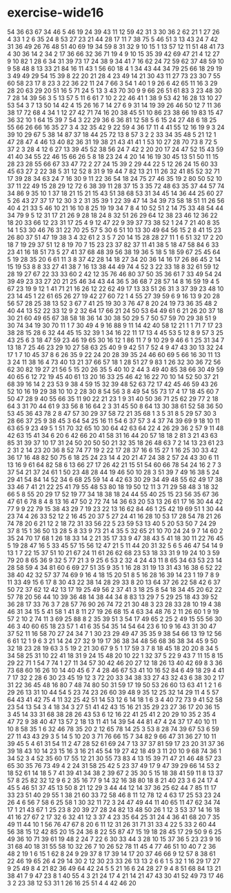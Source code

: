 # exercise-wide16
54
36
63
67
34
46
5
46
19
24
39
43
11
12
59
42
31
3
30
36
2
62
21
1
27
26
4
33
1
2
6
35
24
8
53
27
23
21
44
28
17
11
7
38
75
5
46
51
3
13
43
24
7
42
31
36
49
26
76
48
51
40
69
19
34
59
8
31
32
9
10
15
1
13
57
12
11
51
48
41
73
4
30
36
14
2
34
2
17
36
66
32
36
71
19
4
9
10
15
35
39
42
69
47
21
4
12
27
9
10
82
1
28
6
34
31
39
73
17
24
38
9
34
41
7
16
62
24
72
59
62
37
48
59
10
9
58
48
8
13
33
21
84
16
11
43
1
56
60
18
4
1
34
43
44
34
79
25
66
18
29
19
3
49
49
29
54
15
39
8
22
20
21
28
4
23
49
14
21
30
43
11
27
73
23
30
7
55
60
58
23
17
8
23
3
22
36
22
11
24
7
66
3
54
1
40
1
9
26
6
42
65
11
16
3
29
28
20
63
29
20
51
16
5
71
24
5
13
3
43
70
30
9
9
66
26
51
61
83
3
23
48
30
7
28
14
39
56
3
5
13
57
5
11
6
61
7
10
2
22
46
41
1
38
9
53
42
16
28
13
10
27
53
54
3
7
13
50
14
42
4
15
26
16
7
14
27
6
9
31
14
19
39
26
46
50
12
7
11
36
38
17
72
68
4
34
1
12
27
42
71
74
16
20
38
45
51
10
86
23
38
66
19
83
15
47
36
32
10
1
64
15
39
7
54
3
22
29
36
6
36
81
12
58
5
6
15
24
27
48
6
18
25
55
66
26
66
16
35
27
3
4
32
35
42
9
22
59
4
36
17
11
4
41
55
12
16
19
9
3
24
39
10
29
67
5
38
14
87
37
18
44
25
72
13
8
57
3
2
2
33
34
35
48
5
21
12
1
47
28
47
4
46
13
40
82
36
31
19
38
21
43
41
41
1
53
10
27
28
70
73
8
72
5
37
2
3
28
4
12
6
27
13
39
45
52
38
56
24
7
42
2
20
20
17
24
47
52
15
43
59
41
40
34
55
22
46
15
66
26
5
8
18
23
24
4
20
14
16
19
30
45
13
51
50
11
15
28
23
28
55
66
67
33
47
72
2
27
24
15
39
2
29
44
22
5
12
26
24
15
60
33
45
63
27
2
22
38
5
31
12
52
8
31
9
19
44
7
82
13
21
11
26
32
41
85
52
32
71
17
39
28
34
63
24
7
16
30
9
11
22
36
54
18
24
75
27
46
35
19
2
80
50
52
10
37
11
22
49
15
28
29
12
72
6
38
39
11
28
37
15
3
35
72
48
63
35
37
44
57
74
34
86
9
35
10
1
37
18
21
15
21
15
43
51
38
68
53
31
34
45
14
36
44
25
60
27
5
26
43
27
37
17
12
30
3
2
31
35
39
1
22
39
47
14
34
39
73
58
18
51
11
26
56
40
4
21
33
5
46
10
21
16
10
8
25
19
19
34
7
8
4
10
52
51
2
14
75
33
48
54
44
34
79
9
5
12
31
17
21
26
9
28
18
24
8
32
51
26
29
64
12
38
23
46
12
36
22
18
20
33
66
12
23
31
17
25
4
9
12
47
22
9
39
37
73
38
52
1
24
7
21
40
8
35
14
1
53
30
46
76
31
22
70
25
57
5
30
6
51
10
13
30
49
64
56
15
2
8
41
15
23
26
80
37
51
47
19
38
3
4
32
61
2
3
5
7
20
14
15
28
28
27
11
1
6
51
32
17
2
20
18
7
19
29
37
51
12
8
19
70
7
15
23
23
37
82
37
11
41
38
5
18
47
58
84
6
33
23
41
16
18
51
73
5
27
41
37
68
48
39
56
38
19
36
5
18
5
18
59
67
25
45
64
5
19
28
35
20
6
61
11
3
8
37
42
28
14
18
27
34
20
36
14
16
17
26
86
45
2
14
15
19
53
8
8
33
27
41
38
7
16
13
38
44
49
74
4
52
3
22
33
18
8
32
61
59
12
28
19
27
67
22
33
33
60
2
42
12
35
76
46
80
37
50
35
36
61
7
33
49
54
24
39
49
23
33
27
20
21
25
46
34
43
44
36
5
36
68
7
28
57
14
8
16
59
19
4
5
67
23
19
9
12
1
41
71
21
16
26
12
22
62
49
17
13
33
51
26
31
3
37
39
23
48
10
23
14
45
1
22
61
65
26
27
19
42
27
60
72
1
4
55
27
39
59
6
9
16
13
9
20
28
56
57
28
25
38
13
52
3
67
7
41
25
19
30
3
76
47
8
20
24
19
73
36
35
48
2
40
44
13
52
22
33
12
9
2
32
64
17
66
21
24
50
53
64
49
61
6
21
26
20
37
18
30
21
60
49
65
67
38
58
18
36
14
30
38
50
29
5
7
50
57
59
70
29
38
51
9
30
74
34
19
30
70
11
1
7
30
49
4
9
16
88
9
11
14
42
40
58
12
21
1
1
71
7
17
23
38
28
15
28
6
32
44
45
15
32
39
1
34
16
22
11
17
13
4
45
53
5
12
8
9
57
3
25
43
25
6
3
18
47
59
23
46
19
65
30
16
12
1
86
11
7
9
10
29
9
46
6
1
25
31
34
7
13
18
7
25
46
23
29
10
27
58
63
25
40
9
9
42
51
7
52
4
9
47
43
30
13
32
24
17
1
7
10
45
37
8
6
26
35
9
22
24
20
28
39
35
24
46
60
69
5
66
16
30
11
13
3
24
11
38
16
4
73
40
13
21
37
66
57
18
1
28
51
27
9
83
1
26
32
30
36
72
56
62
30
82
19
27
21
56
5
15
20
26
35
5
40
10
2
44
3
49
40
85
38
66
30
49
59
40
65
6
12
72
19
45
40
61
13
20
16
33
25
46
42
16
22
70
10
14
52
50
37
21
68
39
16
14
2
23
53
9
38
4
59
15
32
39
48
52
63
72
17
42
45
46
59
43
26
52
10
16
19
29
38
10
10
2
28
30
8
54
56
3
8
49
54
55
73
17
4
17
18
45
60
7
50
47
28
9
40
55
66
35
11
90
22
21
23
1
9
31
40
50
36
71
25
62
29
77
2
18
64
3
31
70
44
61
9
33
56
8
16
64
2
3
31
45
50
8
64
13
30
38
61
52
58
36
50
53
45
36
43
78
2
8
47
57
30
29
37
58
72
21
35
68
1
3
5
31
8
5
29
57
30
3
28
66
37
25
9
38
45
3
64
54
25
16
11
54
6
37
57
3
4
37
74
39
69
9
18
10
11
63
65
9
23
49
5
1
51
70
32
65
10
30
64
42
63
64
22
4
26
29
36
2
57
9
11
48
42
63
15
41
34
6
20
6
42
66
20
41
58
31
16
44
20
57
18
18
2
81
3
21
43
63
85
31
39
37
10
17
31
24
50
20
50
50
21
32
35
18
26
48
63
7
2
14
13
23
61
23
2
31
2
14
23
20
36
8
52
74
77
19
2
22
17
28
37
16
6
15
27
1
16
25
30
33
42
36
17
16
48
82
50
75
6
18
25
24
23
14
4
20
21
47
24
38
2
57
24
43
30
6
11
13
16
9
61
64
82
58
6
13
66
27
17
26
42
21
15
51
54
60
66
78
54
24
16
2
7
3
37
54
21
37
24
61
1
50
23
48
28
44
19
46
50
10
28
3
51
39
7
49
16
38
5
24
29
41
54
84
14
52
34
6
68
25
59
14
4
42
63
30
29
34
49
48
55
62
49
17
38
33
46
7
41
21
22
25
41
79
55
48
53
80
18
19
50
12
11
3
71
29
58
48
3
18
32
66
5
8
55
20
29
17
52
19
77
34
18
38
18
24
44
55
40
25
15
23
56
35
67
36
47
61
6
78
8
4
8
13
16
47
50
2
72
74
14
36
63
20
53
13
26
61
17
16
30
44
42
77
9
9
22
79
15
38
43
29
7
19
23
22
13
16
62
84
46
1
25
42
19
69
51
1
30
44
23
74
4
26
33
52
12
2
16
45
20
37
5
27
24
41
16
28
10
53
17
28
54
78
21
26
74
78
20
6
21
12
2
18
72
31
33
56
22
5
23
59
53
13
40
5
20
53
50
7
24
29
37
8
15
1
36
50
13
28
5
8
33
9
73
21
4
35
5
32
65
21
10
70
24
24
9
7
14
60
2
35
24
70
17
68
1
26
18
33
14
2
21
35
17
33
9
47
38
43
5
41
18
30
11
22
76
45
5
19
28
47
16
5
33
45
57
15
56
12
47
21
5
11
44
20
31
32
5
6
5
46
47
54
14
9
13
1
7
22
15
37
51
10
21
67
24
11
61
26
62
68
23
53
18
33
31
9
19
24
10
3
59
79
20
8
65
36
9
32
5
77
21
3
9
25
6
53
2
32
4
24
43
11
8
65
34
63
53
23
14
28
58
59
4
34
81
60
6
69
27
51
35
9
35
1
16
28
31
19
13
31
43
16
38
6
52
22
38
40
42
32
57
37
74
69
9
16
4
18
15
20
51
8
5
16
28
16
39
14
23
1
19
7
8
9
11
33
49
15
6
17
8
30
43
22
38
14
28
29
33
8
20
13
64
37
26
22
58
42
6
37
50
72
37
62
12
42
13
17
19
25
49
56
2
37
41
3
18
25
8
54
18
34
45
20
62
22
57
78
20
56
44
10
39
36
48
14
38
44
34
8
83
13
29
7
5
29
25
18
43
39
52
36
28
17
33
76
3
7
28
57
76
90
26
74
72
21
30
48
3
23
28
33
28
10
19
4
38
46
31
34
15
5
41
58
1
41
8
11
27
19
26
68
15
4
63
34
48
76
2
11
26
60
1
9
19
57
2
10
2
74
11
3
69
25
88
8
2
35
39
51
3
54
17
49
65
2
25
2
49
15
55
56
30
46
3
40
60
65
18
23
57
1
41
6
35
54
35
14
54
64
23
6
10
9
16
43
31
30
47
37
52
11
16
58
70
27
24
34
7
1
30
23
29
49
47
35
35
9
38
54
66
13
19
12
56
6
61
12
1
9
6
3
21
14
24
27
32
9
19
17
36
38
34
48
56
68
36
38
34
45
9
50
32
18
23
28
19
63
3
5
19
2
21
30
67
9
5
1
17
59
3
7
8
18
45
18
20
20
8
34
5
34
58
25
31
10
22
41
18
31
9
24
15
48
20
10
22
1
32
37
5
22
9
43
7
11
15
8
15
29
22
71
1
54
7
74
1
27
11
34
57
30
42
46
20
27
12
18
26
13
40
42
69
8
3
36
73
68
60
16
26
10
14
40
45
6
7
4
28
46
67
53
41
10
16
52
84
6
49
18
29
4
41
7
17
32
2
28
6
30
23
45
19
12
3
72
20
33
34
38
33
27
43
32
43
6
38
30
2
17
31
22
36
45
48
16
80
7
48
74
80
50
31
59
17
19
50
53
26
60
13
63
41
1
2
1
6
29
26
13
31
10
44
54
5
23
74
23
26
60
39
48
9
35
12
25
32
14
29
11
4
5
57
64
43
41
42
75
4
11
32
25
42
51
14
53
12
6
14
18
1
6
3
4
40
72
73
9
41
52
58
23
54
13
54
3
4
18
34
3
27
51
41
42
43
15
16
21
35
29
23
27
36
17
20
36
15
3
45
14
33
31
68
38
28
26
43
53
6
12
16
22
41
25
41
2
20
29
10
35
2
35
4
47
72
9
38
40
47
13
57
2
18
13
11
41
14
39
54
44
81
47
4
24
37
17
40
10
11
10
8
58
35
1
6
32
46
78
35
20
2
12
65
78
14
25
3
53
8
28
74
39
67
53
6
59
27
11
43
43
29
3
5
14
5
10
20
3
71
76
66
15
7
34
82
9
66
47
31
36
27
10
11
39
45
5
4
61
31
54
11
2
47
28
52
61
69
24
7
13
37
37
81
59
17
23
20
31
37
36
39
18
43
10
14
23
15
16
3
16
21
45
54
19
27
42
18
49
3
11
20
10
9
68
74
36
1
34
52
3
4
52
35
60
17
55
12
21
30
55
73
83
4
13
15
39
71
47
21
46
48
57
23
65
30
35
76
73
49
4
2
24
31
58
25
42
5
23
37
49
17
9
47
39
29
66
14
53
2
18
52
61
14
18
5
7
41
39
41
34
38
2
39
67
2
35
30
5
15
18
38
41
59
11
8
13
37
57
8
25
82
32
12
9
6
2
35
16
77
9
14
32
16
38
80
18
8
21
40
23
3
6
24
17
4
45
5
46
51
37
45
13
50
8
21
12
29
3
44
44
12
14
37
36
25
62
44
7
85
11
17
33
23
51
40
29
55
1
38
21
60
33
72
58
46
8
11
12
78
12
4
63
17
25
53
23
24
26
4
6
56
7
58
6
25
58
1
30
32
11
72
3
24
47
49
44
11
40
65
11
47
62
34
74
17
1
21
43
67
1
25
23
8
20
39
27
28
24
82
13
48
50
26
1
12
3
53
37
14
16
18
41
16
27
67
2
17
32
6
32
41
12
3
37
4
23
35
64
25
31
24
4
36
41
68
20
7
35
49
11
44
10
1
56
76
47
67
8
20
6
11
12
31
26
31
71
31
33
4
22
5
33
2
60
44
56
38
15
12
42
85
20
15
24
36
8
22
55
87
47
15
19
18
28
45
17
29
50
9
6
25
49
36
10
71
39
61
19
48
2
24
7
22
6
30
33
44
3
28
10
15
37
36
5
23
23
9
16
31
68
40
18
31
55
58
10
32
26
7
10
26
52
78
11
45
4
77
46
51
10
40
7
2
36
48
2
19
1
6
15
1
62
8
24
9
29
37
8
17
39
14
17
20
37
46
66
9
12
57
8
38
61
22
46
19
65
26
4
29
14
30
2
12
30
23
33
26
13
13
2
6
6
1
5
32
1
16
29
17
27
9
25
49
8
4
21
82
36
49
64
42
24
5
5
21
16
6
24
28
27
9
4
8
51
68
84
13
21
38
41
7
9
47
23
8
1
40
55
4
3
21
24
17
4
21
14
21
47
43
30
41
52
49
73
17
46
3
2
23
38
12
53
31
1
26
16
25
51
4
4
42
46
20
